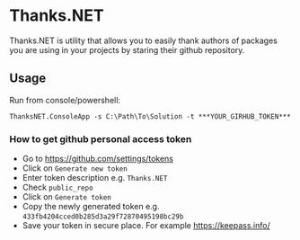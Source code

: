 # Thanks.NET

Thanks.NET is utility that allows you to easily thank authors of packages you are using in your projects by staring their github repository.

## Usage

Run from console/powershell:
```shell
ThanksNET.ConsoleApp -s C:\Path\To\Solution -t ***YOUR_GIRHUB_TOKEN***
```

### How to get github personal access token

- Go to https://github.com/settings/tokens
- Click on `Generate new token`
- Enter token description e.g. `Thanks.NET`
- Check `public_repo`
- Click on `Generate token`
- Copy the newly generated token e.g. `433fb4204cced0b285d3a29f72870495198bc29b`
- Save your token in secure place. For example https://keepass.info/